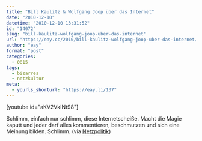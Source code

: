 ```yaml
---
title: "Bill Kaulitz & Wolfgang Joop über das Internet"
date: "2010-12-10"
datetime: "2010-12-10 13:31:52"
id: "14072"
slug: "bill-kaulitz-wolfgang-joop-uber-das-internet"
url: "https://eay.cc/2010/bill-kaulitz-wolfgang-joop-uber-das-internet/"
author: "eay"
format: "post"
categories:
  - 0815
tags:
  - bizarres
  - netzkultur
meta:
  - yourls_shorturl: "https://eay.li/137"
---
```


\[youtube id="aKV2VkINt98"\]

Schlimm, einfach nur schlimm, diese Internetscheiße. Macht die Magie kaputt und jeder darf alles kommentieren, beschmutzen und sich eine Meinung bilden. Schlimm. (via [Netzpolitik](http://www.netzpolitik.org/2010/bill-kaulitz-wolfgang-joop-uber-das-internet/))
